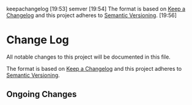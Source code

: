 keepachangelog
[19:53]
semver
[19:54]
The format is based on [Keep a Changelog](http://keepachangelog.com/)
and this project adheres to [Semantic Versioning](http://semver.org/).
[19:56]
# Change Log
All notable changes to this project will be documented in this file.

The format is based on [Keep a Changelog](http://keepachangelog.com/)
and this project adheres to [Semantic Versioning](http://semver.org/).

## Ongoing Changes